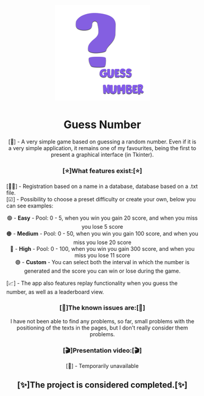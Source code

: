 # <div align = "center"> ![LOGO](https://raw.githubusercontent.com/CMarian02/guess-number/master/img/central_logo.png) </div>
<h1 align = "center"> Guess Number </h1>
<p align = "center"> [🎲] - A very simple game based on guessing a random number. Even if it is a very simple application, it remains one of my favourites, being the first to present a graphical interface (in Tkinter).</p>
<h3 align = "center">[⭐]What features exist:[⭐]</h3>
<p> [✍🏼] - Registration based on a name in a database, database based on a .txt file.<br>
[☑] - Possibility to choose a preset difficulty or create your own, below you can see examples:</p>
<p align = "center"> 🟢 - <b>Easy</b> - Pool: 0 - 5, when you win you gain 20 score, and when you miss you lose 5 score<br>
🟠 - <b>Medium</b> - Pool: 0 - 50, when you win you gain 100 score, and when you miss you lose 20 score<br>
🔴 - <b>High</b> - Pool: 0 - 100, when you win you gain 300 score, and when you miss you lose 11 score<br>
🟣 - <b>Custom</b> - You can select both the interval in which the number is generated and the score you can win or lose during the game.</p>
<p> [📈] - The app also features replay functionality when you guess the number, as well as a leaderboard view.
<h3 align = "center">[🚩]The known issues are:[🚩]</h3>
<p align = "center"> I have not been able to find any problems, so far, small problems with the positioning of the texts in the pages, but I don't really consider them problems. </p>
<h3 align = "center">[🎬]Presentation video:[🎬]</h3>
<p align = "center">[🤷] - Temporarily unavailable</p>
<h2 align = "center">[✨]The project is considered completed.[✨]<h2>
